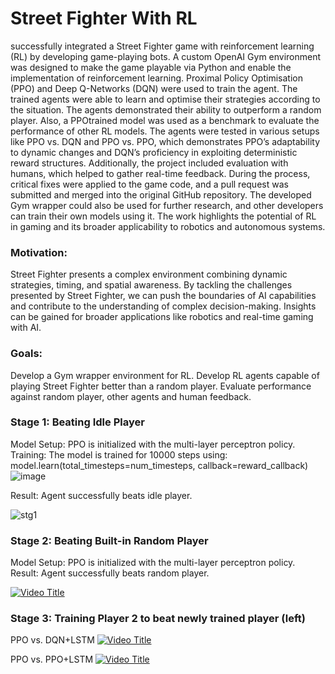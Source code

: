 # Street Fighter With RL
successfully integrated a Street Fighter game with reinforcement learning (RL)
by developing game-playing bots. A custom OpenAI Gym environment was designed to
make the game playable via Python and enable the implementation of reinforcement learning.
Proximal Policy Optimisation (PPO) and Deep Q-Networks (DQN) were used to train the
agent. The trained agents were able to learn and optimise their strategies according to the
situation. The agents demonstrated their ability to outperform a random player. Also, a PPOtrained model was used as a benchmark to evaluate the performance of other RL models. The
agents were tested in various setups like PPO vs. DQN and PPO vs. PPO, which
demonstrates PPO’s adaptability to dynamic changes and DQN’s proficiency in exploiting
deterministic reward structures. Additionally, the project included evaluation with humans,
which helped to gather real-time feedback. During the process, critical fixes were applied to
the game code, and a pull request was submitted and merged into the original GitHub
repository. The developed Gym wrapper could also be used for further research, and other
developers can train their own models using it. The work highlights the potential of RL in
gaming and its broader applicability to robotics and autonomous systems.

### Motivation:
Street Fighter presents a complex environment combining dynamic strategies, timing, and spatial awareness.
By tackling the challenges presented by Street Fighter, we can push the boundaries of AI capabilities and contribute to the understanding of complex decision-making.
Insights can be gained for broader applications like robotics and real-time gaming with AI.
### Goals:
Develop a Gym wrapper environment for RL.
Develop RL agents capable of playing Street Fighter better than a random player.
Evaluate performance against random player, other agents and human feedback.

### Stage 1: Beating Idle Player
Model Setup: PPO is initialized with the multi-layer perceptron policy. 
Training: The model is trained for 10000 steps using: model.learn(total_timesteps=num_timesteps, callback=reward_callback)
![image](https://github.com/user-attachments/assets/e0aa8b9c-0403-4cfc-b036-dcbeeadbd565)

Result: Agent successfully beats idle player.

![stg1](https://github.com/user-attachments/assets/9f78b0d4-17cd-4f30-9294-40719ca79425)

### Stage 2: Beating Built-in Random Player
Model Setup: PPO is initialized with the multi-layer perceptron policy. 
Result: Agent successfully beats random player.

[![Video Title](https://img.youtube.com/vi/XDZdzxvrwpk/maxresdefault.jpg)](https://www.youtube.com/watch?v=XDZdzxvrwpk)


### Stage 3: Training Player 2 to beat newly trained player (left)
PPO vs. DQN+LSTM
[![Video Title](https://img.youtube.com/vi/TMrsslxTBf4/maxresdefault.jpg)](https://www.youtube.com/watch?v=TMrsslxTBf4)

PPO vs. PPO+LSTM
[![Video Title](https://img.youtube.com/vi/RqD82W65KiA/maxresdefault.jpg)](https://www.youtube.com/watch?v=RqD82W65KiA)



